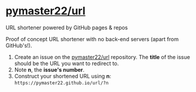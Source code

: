 # [pymaster22/url](https://pymaster22.github.io/url)

URL shortener powered by GitHub pages & repos

<p>
    Proof of concept URL shortener with no back-end servers (apart from GitHub's!).
</p>
<ol>
    <li>
        Create an issue on the <a href="https://github.com/PyMaster22/url/issues">pymaster22/url</a> repository.
        The <strong>title</strong> of the issue should be the URL you want to redirect to.
    </li>
    <li>Note <strong>n</strong>, the <strong>issue's number</strong>.</li>
    <li>
        Construct your shortened URL using <strong>n</strong>:
        <code>https://pymaster22.github.io/url/?n</code>
    </li>
</ol>
